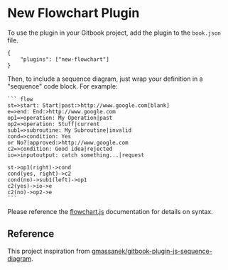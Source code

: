 New Flowchart Plugin
==============

To use the plugin in your Gitbook project, add the plugin to the `book.json` file.

```
{
    "plugins": ["new-flowchart"]
}
```

Then, to include a sequence diagram, just wrap your definition in a "sequence" code block. For example:

    ``` flow
    st=>start: Start|past:>http://www.google.com[blank]
    e=>end: End:>http://www.google.com
    op1=>operation: My Operation|past
    op2=>operation: Stuff|current
    sub1=>subroutine: My Subroutine|invalid
    cond=>condition: Yes
    or No?|approved:>http://www.google.com
    c2=>condition: Good idea|rejected
    io=>inputoutput: catch something...|request

    st->op1(right)->cond
    cond(yes, right)->c2
    cond(no)->sub1(left)->op1
    c2(yes)->io->e
    c2(no)->op2->e
    ```

Please reference the [flowchart.js](https://adrai.github.io/flowchart.js/) documentation for details on syntax.

## Reference
This project inspiration from [gmassanek/gitbook-plugin-js-sequence-diagram](https://github.com/gmassanek/gitbook-plugin-js-sequence-diagram).

